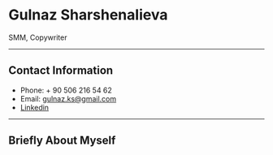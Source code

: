 # Gulnaz Sharshenalieva

SMM, Copywriter
***********
## Contact Information
* Phone: + 90 506 216 54 62
* Email: gulnaz.ks@gmail.com
* [Linkedin](https://www.linkedin.com/feed/)
*******
## Briefly About Myself


